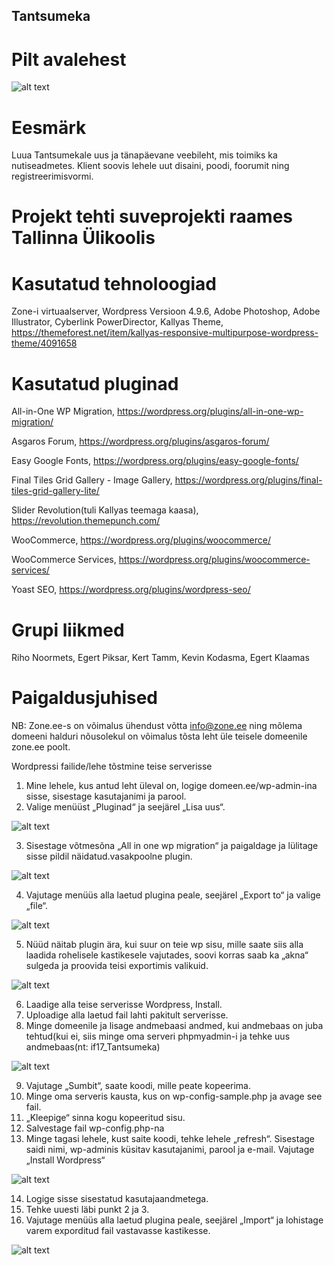 ## Tantsumeka

# Pilt avalehest
![alt text](Capture.PNG)

# Eesmärk
Luua Tantsumekale uus ja tänapäevane veebileht, mis toimiks ka nutiseadmetes. Klient soovis lehele uut disaini, poodi, foorumit ning registreerimisvormi.

# Projekt tehti suveprojekti raames Tallinna Ülikoolis

# Kasutatud tehnoloogiad
Zone-i virtuaalserver,
Wordpress Versioon 4.9.6,
Adobe Photoshop,
Adobe Illustrator,
Cyberlink PowerDirector,
Kallyas Theme, https://themeforest.net/item/kallyas-responsive-multipurpose-wordpress-theme/4091658

# Kasutatud pluginad


All-in-One WP Migration, https://wordpress.org/plugins/all-in-one-wp-migration/


Asgaros Forum, https://wordpress.org/plugins/asgaros-forum/


Easy Google Fonts, https://wordpress.org/plugins/easy-google-fonts/


Final Tiles Grid Gallery - Image Gallery, https://wordpress.org/plugins/final-tiles-grid-gallery-lite/


Slider Revolution(tuli Kallyas teemaga kaasa), https://revolution.themepunch.com/


WooCommerce, https://wordpress.org/plugins/woocommerce/


WooCommerce Services, https://wordpress.org/plugins/woocommerce-services/


Yoast SEO, https://wordpress.org/plugins/wordpress-seo/


# Grupi liikmed
Riho Noormets, Egert Piksar, Kert Tamm, Kevin Kodasma, Egert Klaamas

# Paigaldusjuhised
NB: Zone.ee-s on võimalus ühendust võtta info@zone.ee ning mõlema domeeni halduri nõusolekul on võimalus tõsta leht üle teisele domeenile zone.ee poolt. 

Wordpressi failide/lehe tõstmine teise serverisse

1.	Mine lehele, kus antud leht üleval on, logige domeen.ee/wp-admin-ina sisse, sisestage kasutajanimi ja parool.
2.	Valige menüüst „Pluginad“ ja seejärel „Lisa uus“.

![alt text](plugina%20lisamine.JPG)

3.	Sisestage võtmesõna „All in one wp migration“ ja paigaldage  ja lülitage sisse pildil näidatud.vasakpoolne plugin.  

![alt text](plugina%20paigaldamine.JPG)

4.	Vajutage menüüs alla laetud plugina peale, seejärel „Export to“ ja valige „file“.  

![alt text](backupi%20allalaadimine.JPG)

5.	Nüüd näitab plugin ära, kui suur on teie wp sisu, mille saate siis alla laadida rohelisele kastikesele vajutades, soovi korras saab ka „akna“ sulgeda ja proovida teisi exportimis valikuid.

![alt text](allalaadimine.JPG)

6.	Laadige alla teise serverisse Wordpress, Install.
7.	Uploadige alla laetud fail lahti pakitult serverisse.
8.	Minge domeenile ja lisage andmebaasi andmed, kui andmebaas on juba tehtud(kui ei, siis minge oma serveri phpmyadmin-i ja tehke uus andmebaas(nt: if17_Tantsumeka) 

![alt text](wordpressi%20seadistamine.JPG)

9.	Vajutage „Sumbit“, saate koodi, mille peate kopeerima.
10.	Minge oma serveris kausta, kus on wp-config-sample.php ja avage see fail.
11.	„Kleepige“ sinna kogu kopeeritud sisu.
12.	Salvestage fail wp-config.php-na
13.	Minge tagasi lehele, kust saite koodi, tehke lehele „refresh“. Sisestage saidi nimi, wp-adminis küsitav kasutajanimi, parool ja e-mail. Vajutage „Install Wordpress“ 

![alt text](lehe%20seadmistamine.JPG)

14.	Logige sisse sisestatud kasutajaandmetega.
15.	Tehke uuesti läbi punkt 2 ja 3.
16.	Vajutage menüüs alla laetud plugina peale, seejärel „Import“ ja lohistage varem exporditud fail vastavasse kastikesse. 

![alt text](importimine.JPG)

